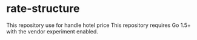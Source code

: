# rate-structure

This repository use for handle hotel price
This repository requires Go 1.5+ with the vendor experiment enabled.
